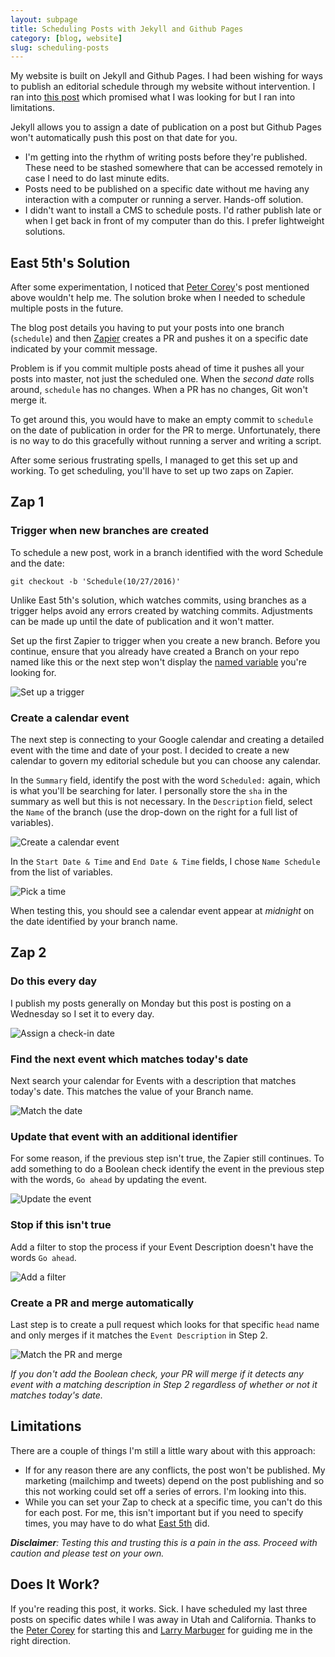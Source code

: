 ```yaml
---
layout: subpage
title: Scheduling Posts with Jekyll and Github Pages
category: [blog, website]
slug: scheduling-posts
---
```

My website is built on Jekyll and Github Pages. I had been wishing for ways to publish an editorial schedule through my website without intervention. I ran into [this post](http://www.east5th.co/blog/2014/12/29/scheduling-posts-with-jekyll-github-pages-and-zapier/) which promised what I was looking for but I ran into limitations.

Jekyll allows you to assign a date of publication on a post but Github Pages won't automatically push this post on that date for you. 

- I'm getting into the rhythm of writing posts before they're published. These need to be stashed somewhere that can be accessed remotely in case I need to do last minute edits.
- Posts need to be published on a specific date without me having any interaction with a computer or running a server. Hands-off solution.
- I didn't want to install a CMS to schedule posts. I'd rather publish late or when I get back in front of my computer than do this. I prefer lightweight solutions.

## East 5th's Solution

After some experimentation, I noticed that [Peter Corey](http://www.east5th.co/blog/2014/12/29/scheduling-posts-with-jekyll-github-pages-and-zapier/)'s post mentioned above wouldn't help me. The solution broke when I needed to schedule multiple posts in the future.

The blog post details you having to put your posts into one branch (`schedule`) and then [Zapier](https://zapier.com/) creates a PR and pushes it on a specific date indicated by your commit message. 

Problem is if you commit multiple posts ahead of time it pushes all your posts into master, not just the scheduled one. When the _second date_ rolls around, `schedule` has no changes. When a PR has no changes, Git won't merge it.

To get around this, you would have to make an empty commit to `schedule` on the date of publication in order for the PR to merge. Unfortunately, there is no way to do this gracefully without running a server and writing a script.

After some serious frustrating spells, I managed to get this set up and working. To get scheduling, you'll have to set up two zaps on Zapier.

## Zap 1

### Trigger when new branches are created

To schedule a new post, work in a branch identified with the word Schedule and the date:

`git checkout -b 'Schedule(10/27/2016)'`

Unlike East 5th's solution, which watches commits, using branches as a trigger helps avoid any errors created by watching commits. Adjustments can be made up until the date of publication and it won't matter.

Set up the first Zapier to trigger when you create a new branch. Before you continue, ensure that you already have created a Branch on your repo named like this or the next step won't display the [named variable](https://zapier.com/help/named-variables/) you're looking for.

<img src="img/post/60-01.jpg" alt="Set up a trigger" class="img-border">

### Create a calendar event

The next step is connecting to your Google calendar and creating a detailed event with the time and date of your post. I decided to create a new calendar to govern my editorial schedule but you can choose any calendar.

In the `Summary` field, identify the post with the word `Scheduled:` again, which is what you'll be searching for later. I personally store the `sha` in the summary as well but this is not necessary. In the `Description` field, select the `Name` of the branch (use the drop-down on the right for a full list of variables).

<img src="img/post/60-02.jpg" alt="Create a calendar event" class="img-border">

In the `Start Date & Time` and `End Date & Time` fields, I chose `Name Schedule` from the list of variables.

<img src="img/post/60-03.jpg" alt="Pick a time" class="img-border">

When testing this, you should see a calendar event appear at _midnight_ on the date identified by your branch name.

## Zap 2

### Do this every day

I publish my posts generally on Monday but this post is posting on a Wednesday so I set it to every day.

<img src="img/post/60-04.jpg" alt="Assign a check-in date" class="img-border">

### Find the next event which matches today's date

Next search your calendar for Events with a description that matches today's date. This matches the value of your Branch name.

<img src="img/post/60-05.jpg" alt="Match the date" class="img-border">

### Update that event with an additional identifier

For some reason, if the previous step isn't true, the Zapier still continues. To add something to do a Boolean check identify the event in the previous step with the words, `Go ahead` by updating the event.

<img src="img/post/60-06.jpg" alt="Update the event" class="img-border">

### Stop if this isn't true

Add a filter to stop the process if your Event Description doesn't have the words `Go ahead`.

<img src="img/post/60-07.jpg" alt="Add a filter" class="img-border">

### Create a PR and merge automatically

Last step is to create a pull request which looks for that specific `head` name and only merges if it matches the `Event Description` in Step 2.

<img src="img/post/60-08.jpg" alt="Match the PR and merge" class="img-border">

*If you don't add the Boolean check, your PR will merge if it detects any event with a matching description in Step 2 regardless of whether or not it matches today's date.*

## Limitations

There are a couple of things I'm still a little wary about with this approach:

- If for any reason there are any conflicts, the post won't be published. My marketing (mailchimp and tweets) depend on the post publishing and so this not working could set off a series of errors. I'm looking into this.
- While you can set your Zap to check at a specific time, you can't do this for each post. For me, this isn't important but if  you need to specify times, you may have to do what [East 5th](http://www.east5th.co/blog/2014/12/29/scheduling-posts-with-jekyll-github-pages-and-zapier/) did.

*<strong>Disclaimer</strong>: Testing this and trusting this is a pain in the ass. Proceed with caution and please test on your own.*

## Does It Work?

If you're reading this post, it works. Sick. I have scheduled my last three posts on specific dates while I was away in Utah and California. Thanks to the [Peter Corey](http://www.east5th.co/blog/2014/12/29/scheduling-posts-with-jekyll-github-pages-and-zapier/) for starting this and [Larry Marbuger](https://twitter.com/lmarburger) for guiding me in the right direction.